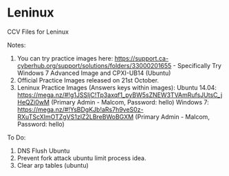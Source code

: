 # Leninux
CCV Files for Leninux

Notes:

1) You can try practice images here: https://support.ca-cyberhub.org/support/solutions/folders/33000201655 - Specifically Try Windows 7 Advanced Image and CPXI-UB14 (Ubuntu)
2) Official Practice Images released on 21st October.
3) Leninux Practice Images (Answers keys within images):
Ubuntu 14.04: https://mega.nz/#!g1JSSIjC!Tp3axqf1_pyBW5sZNEW3TVAmRufsJUtsC_jHeQZi0wM (Primary Admin - Malcom, Password: hello)
Windows 7: https://mega.nz/#!YsBDgKJb!aRs7h9veS0z-RXuTScXImOTZgVS1zIZ2LBreBWoBGXM (Primary Admin - Malcom, Password: hello)

To Do:

1) DNS Flush Ubuntu
2) Prevent fork attack ubuntu limit process idea.
3) Clear arp tables (ubuntu)
